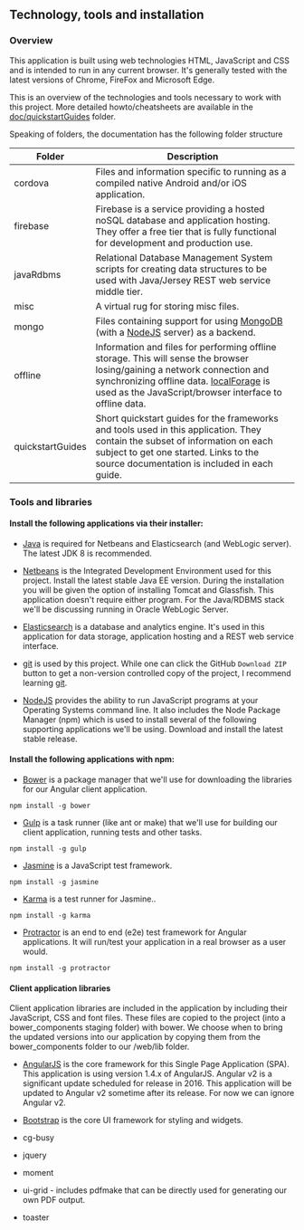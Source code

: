 ## Technology, tools and installation

### Overview
This application is built using web technologies HTML, JavaScript and CSS and is intended to run in any current browser. It's generally tested with the latest versions of Chrome, FireFox and Microsoft Edge.

This is an overview of the technologies and tools necessary to work with this project. More detailed howto/cheatsheets are available in the [doc/quickstartGuides](quickstartGuides) folder.

Speaking of folders, the documentation has the following folder structure

Folder|Description
------|------------
cordova | Files and information specific to running as a compiled native Android and/or iOS application.
firebase | Firebase is a service providing a hosted noSQL database and application hosting. They offer a free tier that is fully functional for development and production use.
javaRdbms | Relational Database Management System scripts for creating data structures to be used with Java/Jersey REST web service middle tier.
misc | A virtual rug for storing misc files.
mongo | Files containing support for using [MongoDB](https://mongodb.com/) (with a [NodeJS](https://nodejs.org/) server) as a backend.
offline | Information and files for performing offline storage. This will sense the browser losing/gaining a network connection and synchronizing offline data. [localForage](http://mozilla.github.io/localForage/) is used as the JavaScript/browser interface to offline data.
quickstartGuides | Short quickstart guides for the frameworks and tools used in this application. They contain the subset of information on each subject to get one started. Links to the source documentation is included in each guide.


### Tools and libraries
#### Install the following applications via their installer:

* [Java](http://oracle.com/technetwork/java/javase/downloads/index.html) is required for Netbeans and Elasticsearch (and WebLogic server). The latest JDK 8 is recommended.

* [Netbeans](https://netbeans.org/downloads/) is the Integrated Development Environment used for this project. Install the latest stable Java EE version. During the installation you will be given the option of installing Tomcat and Glassfish. This application doesn't require either program. For the Java/RDBMS stack we'll be discussing running in Oracle WebLogic Server.

* [Elasticsearch](https://elastic.co/downloads/elasticsearch) is a database and analytics engine. It's used in this application for data storage, application hosting and a REST web service interface.

* [git](https://git-scm.com/downloads) is used by this project. While one can click the GitHub `Download ZIP` button to get a non-version controlled copy of the project, I recommend learning [git](https://git-scm.com/doc).

* [NodeJS](https://nodejs.org/) provides the ability to run JavaScript programs at your Operating Systems command line. It also includes the Node Package Manager (npm) which is used to install several of the following supporting applications we'll be using. Download and install the latest stable release.

#### Install the following applications with npm:

* [Bower](http://bower.io/) is a package manager that we'll use for downloading the libraries for our Angular client application.
```
npm install -g bower
```

* [Gulp](http://gulpjs.com/) is a task runner (like ant or make) that we'll use for building our client application, running tests and other tasks.
```
npm install -g gulp
```

* [Jasmine](http://jasmine.github.io/) is a JavaScript test framework.
```
npm install -g jasmine
```

* [Karma](http://karma-runner.github.io/) is a test runner for Jasmine..
```
npm install -g karma
```

* [Protractor](http://protractortest.org/) is an end to end (e2e) test framework for Angular applications. It will run/test your application in a real browser as a user would.
```
npm install -g protractor
```

#### Client application libraries
Client application libraries are included in the application by including their JavaScript, CSS and font files. These files are copied to the project (into a bower_components staging folder) with bower. We choose when to bring the updated versions into our application by copying them from the bower_components folder to our /web/lib folder.

* [AngularJS](https://angularjs.org/) is the core framework for this Single Page Application (SPA).
This application is using version 1.4.x of AngularJS. Angular v2 is a significant update scheduled for release in 2016. This application will be updated to Angular v2 sometime after its release. For now we can ignore Angular v2.

* [Bootstrap](http://getbootstrap.com/)  is the core UI framework for styling and widgets.
* cg-busy
* jquery
* moment
* ui-grid - includes pdfmake that can be directly used for generating our own PDF output.
* toaster

